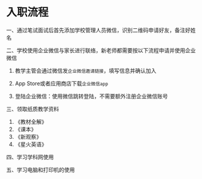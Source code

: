 # 入职流程

一、通过笔试面试后首先添加学校管理人员微信，识别二维码申请好友，备注好姓名





二、学校使用企业微信与家长进行联络，新老师都需要按以下流程申请并使用企业微信

1. 教学主管会通过微信发`企业微信邀请链接`，填写信息并确认加入

2. App Store或者应用商店下载`企业微信app`

3. 登陆企业微信：使用微信跳转登陆，不需要额外注册企业微信账号



三、领取纸质教学资料

1. 《教材全解》
2. 《课本》
3. 《新观察》
4. 《星火英语》



四、学习学科网使用

五、学习电脑和打印机的使用